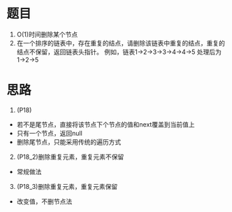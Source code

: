 # 题目
1. O(1)时间删除某个节点
2. 在一个排序的链表中，存在重复的结点，请删除该链表中重复的结点，重复的结点不保留，返回链表头指针。 例如，链表1->2->3->3->4->4->5 处理后为 1->2->5
# 思路
1. (P18)
- 若不是尾节点，直接将该节点下个节点的值和next覆盖到当前值上
- 只有一个节点，返回null
- 删除尾节点，只能采用传统的遍历方式
2. (P18_2)删除重复元素，重复元素不保留

- 常规做法

3. (P18_3)删除重复元素，重复元素保留
- 改变值，不删节点法